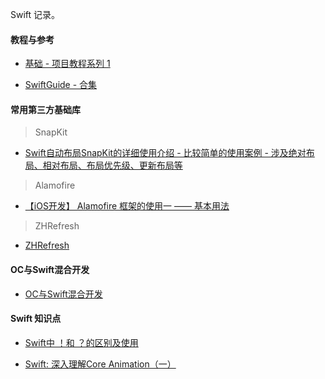 <!-- # Swift-WYH -->
Swift 记录。


#### 教程与参考
* [基础 - 项目教程系列 1](https://github.com/iOS-Swift-Developers/Swift)

* [SwiftGuide - 合集](https://github.com/ipader/SwiftGuide)

#### 常用第三方基础库

> SnapKit

* [Swift自动布局SnapKit的详细使用介绍 - 比较简单的使用案例 - 涉及绝对布局、相对布局、布局优先级、更新布局等 ](https://www.jianshu.com/p/2bad53a2a180)


> Alamofire

* [【iOS开发】 Alamofire 框架的使用一 —— 基本用法](https://www.jianshu.com/p/f8c3adb056cf)

> ZHRefresh

* [ZHRefresh](https://github.com/SummerHF/ZHRefresh)



#### OC与Swift混合开发

* [OC与Swift混合开发](https://github.com/itwyhuaing/Swift-WYH/tree/master/OC与Swift混合开发)



#### Swift 知识点

* [Swift中 ！和 ？的区别及使用](https://www.jianshu.com/p/89a2afb82488)

* [Swift: 深入理解Core Animation（一）](https://www.cnblogs.com/ziyi--caolu/p/5038097.html)
